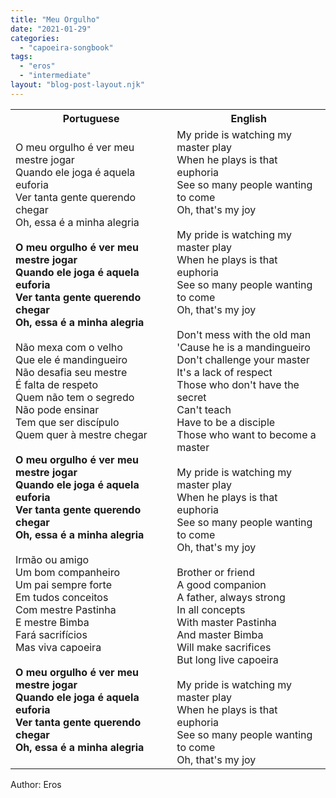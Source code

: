 ```yaml
---
title: "Meu Orgulho"
date: "2021-01-29"
categories: 
  - "capoeira-songbook"
tags: 
  - "eros"
  - "intermediate"
layout: "blog-post-layout.njk"
---
```


<table class="capoeira-table">
    <tr class="header-row">
        <th>Portuguese</th>
        <th>English</th>
    </tr>
    <tr>
        <td>O meu orgulho é ver meu mestre jogar<br>
Quando ele joga é aquela euforia<br>
Ver tanta gente querendo chegar<br>
Oh, essa é a minha alegria<br>
<br>
<strong>O meu orgulho é ver meu mestre jogar<br>
Quando ele joga é aquela euforia<br>
Ver tanta gente querendo chegar<br>
Oh, essa é a minha alegria</strong><br>
<br>
Não mexa com o velho<br>
Que ele é mandingueiro<br>
Não desafia seu mestre<br>
É falta de respeto<br>
Quem não tem o segredo<br>
Não pode ensinar<br>
Tem que ser discípulo<br>
Quem quer à mestre chegar<br>
<br>
<strong>O meu orgulho é ver meu mestre jogar<br>
Quando ele joga é aquela euforia<br>
Ver tanta gente querendo chegar<br>
Oh, essa é a minha alegria</strong><br>
<br>
Irmão ou amigo<br>
Um bom companheiro<br>
Um pai sempre forte<br>
Em tudos conceitos<br>
Com mestre Pastinha<br>
E mestre Bimba<br>
Fará sacrifícios<br>
Mas viva capoeira<br>
<br>
<strong>O meu orgulho é ver meu mestre jogar<br>
Quando ele joga é aquela euforia<br>
Ver tanta gente querendo chegar<br>
Oh, essa é a minha alegria</strong></td>
        <td>My pride is watching my master play<br>
When he plays is that euphoria<br>
See so many people wanting to come<br>
Oh, that's my joy<br>
<br>
My pride is watching my master play<br>
When he plays is that euphoria<br>
See so many people wanting to come<br>
Oh, that's my joy<br>
<br>
Don't mess with the old man<br>
'Cause he is a mandingueiro<br>
Don't challenge your master<br>
It's a lack of respect<br>
Those who don't have the secret<br>
Can't teach<br>
Have to be a disciple<br>
Those who want to become a master<br>
<br>
My pride is watching my master play<br>
When he plays is that euphoria<br>
See so many people wanting to come<br>
Oh, that's my joy<br>
<br>
Brother or friend<br>
A good companion<br>
A father, always strong<br>
In all concepts<br>
With master Pastinha<br>
And master Bimba<br>
Will make sacrifices<br>
But long live capoeira<br>
<br>
My pride is watching my master play<br>
When he plays is that euphoria<br>
See so many people wanting to come<br>
Oh, that's my joy</td>
    </tr>
</table>

<figcaption>
Author: Eros
</figcaption>